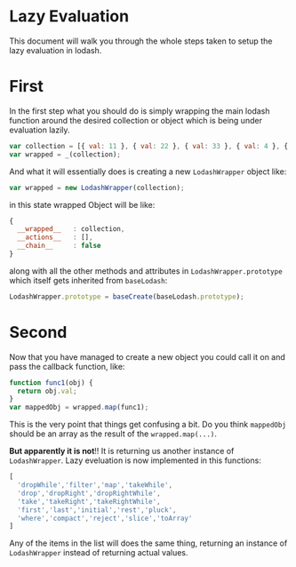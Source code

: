 # Lazy Evaluation

This document will walk you through the whole steps taken to setup the lazy evaluation in lodash.

# First
In the first step what you should do is simply wrapping the main lodash function around the desired collection or object which is being under evaluation lazily.

```javascript
var collection = [{ val: 11 }, { val: 22 }, { val: 33 }, { val: 4 }, { val: 7 }];
var wrapped = _(collection);
```
And what it will essentially does is creating a new `LodashWrapper` object like:

```javascript
var wrapped = new LodashWrapper(collection);
```

in this state wrapped Object will be like:

```javascript
{
  __wrapped__   : collection,
  __actions__   : [],
  __chain__     : false
}
```

along with all the other methods and attributes in `LodashWrapper.prototype` which itself gets inherited from `baseLodash`:

```javascript
LodashWrapper.prototype = baseCreate(baseLodash.prototype);
```

# Second
Now that you have managed to create a new object you could call it on and pass the callback function, like:

```javascript
function func1(obj) {
  return obj.val;
}
var mappedObj = wrapped.map(func1);
```

This is the very point that things get confusing a bit. Do you think `mappedObj` should be an array as the result of the `wrapped.map(...)`.

__But apparently it is not__!! It is returning us another instance of `LodashWrapper`. Lazy eveluation is now implemented in this functions:

```javascript
[
  'dropWhile','filter','map','takeWhile',
  'drop','dropRight','dropRightWhile',
  'take','takeRight','takeRightWhile',
  'first','last','initial','rest','pluck',
  'where','compact','reject','slice','toArray'
]
```
Any of the items in the list will does the same thing, returning an instance of `LodashWrapper` instead of returning actual values.
